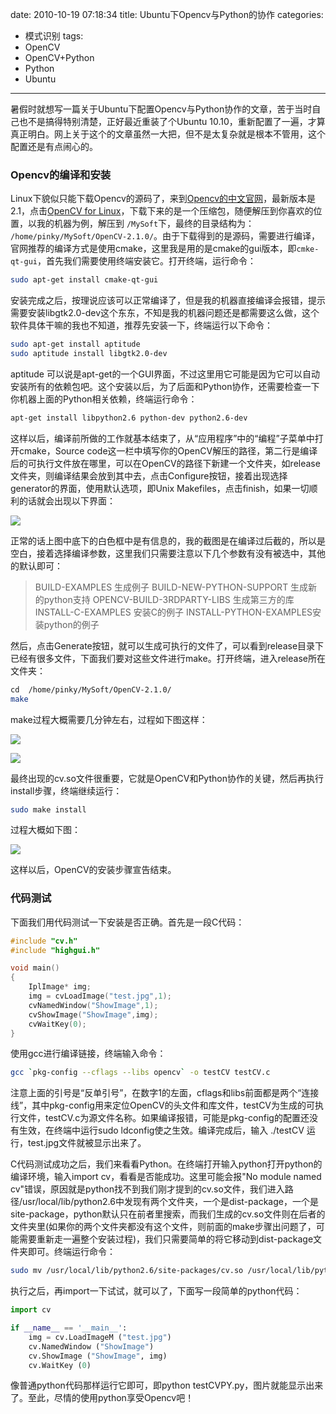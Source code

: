 date: 2010-10-19 07:18:34
title: Ubuntu下Opencv与Python的协作
categories:
- 模式识别
tags:
- OpenCV
- OpenCV+Python
- Python
- Ubuntu
---

暑假时就想写一篇关于Ubuntu下配置Opencv与Python协作的文章，苦于当时自己也不是搞得特别清楚，正好最近重装了个Ubuntu 10.10，重新配置了一遍，才算真正明白。网上关于这个的文章虽然一大把，但不是太复杂就是根本不管用，这个配置还是有点闹心的。

### Opencv的编译和安装

Linux下貌似只能下载Opencv的源码了，来到[Opencv的中文官网](http://www.opencv.org.cn/index.php/Download)，最新版本是2.1，点击[OpenCV for Linux](http://www.opencv.org.cn/download/OpenCV-2.1.0.tar.bz2)，下载下来的是一个压缩包，随便解压到你喜欢的位置，以我的机器为例，解压到 `/MySoft`下，最终的目录结构为： `/home/pinky/MySoft/OpenCV-2.1.0/`。由于下载得到的是源码，需要进行编译，官网推荐的编译方式是使用cmake，这里我是用的是cmake的gui版本，即`cmke-qt-gui`，首先我们需要使用终端安装它。打开终端，运行命令：

``` bash
sudo apt-get install cmake-qt-gui
```

安装完成之后，按理说应该可以正常编译了，但是我的机器直接编译会报错，提示需要安装libgtk2.0-dev这个东东，不知是我的机器问题还是都需要这么做，这个软件具体干嘛的我也不知道，推荐先安装一下，终端运行以下命令：

``` bash
sudo apt-get install aptitude
sudo aptitude install libgtk2.0-dev
```


<!--more-->
aptitude 可以说是apt-get的一个GUI界面，不过这里用它可能是因为它可以自动安装所有的依赖包吧。这个安装以后，为了后面和Python协作，还需要检查一下你机器上面的Python相关依赖，终端运行命令：

``` bash
apt-get install libpython2.6 python-dev python2.6-dev
```

这样以后，编译前所做的工作就基本结束了，从“应用程序”中的“编程”子菜单中打开cmake，Source code这一栏中填写你的OpenCV解压的路径，第二行是编译后的可执行文件放在哪里，可以在OpenCV的路径下新建一个文件夹，如release文件夹，则编译结果会放到其中去，点击Configure按钮，接着出现选择generator的界面，使用默认选项，即Unix Makefiles，点击finish，如果一切顺利的话就会出现以下界面：


![](http://pinkyjie-blog.qiniudn.com/images/ubuntu-opencv-python-1.png)


正常的话上图中底下的白色框中是有信息的，我的截图是在编译过后截的，所以是空白，接着选择编译参数，这里我们只需要注意以下几个参数有没有被选中，其他的默认即可：


> BUILD-EXAMPLES 生成例子
BUILD-NEW-PYTHON-SUPPORT 生成新的python支持
OPENCV-BUILD-3RDPARTY-LIBS 生成第三方的库
INSTALL-C-EXAMPLES 安装C的例子
INSTALL-PYTHON-EXAMPLES安装python的例子


然后，点击Generate按钮，就可以生成可执行的文件了，可以看到release目录下已经有很多文件，下面我们要对这些文件进行make。打开终端，进入release所在文件夹：

``` bash
cd  /home/pinky/MySoft/OpenCV-2.1.0/
make
```


make过程大概需要几分钟左右，过程如下图这样：


![](http://pinkyjie-blog.qiniudn.com/images/ubuntu-opencv-python-2.png)


![](http://pinkyjie-blog.qiniudn.com/images/ubuntu-opencv-python-3.png)

最终出现的cv.so文件很重要，它就是OpenCV和Python协作的关键，然后再执行install步骤，终端继续运行：

``` bash
sudo make install
```


过程大概如下图：


![](http://pinkyjie-blog.qiniudn.com/images/ubuntu-opencv-python-4.png)


这样以后，OpenCV的安装步骤宣告结束。

### 代码测试

下面我们用代码测试一下安装是否正确。首先是一段C代码：

``` c
#include "cv.h"
#include "highgui.h"

void main()
{
    IplImage* img;
    img = cvLoadImage("test.jpg",1);
    cvNamedWindow("ShowImage",1);
    cvShowImage("ShowImage",img);
    cvWaitKey(0);
}
```


使用gcc进行编译链接，终端输入命令：

``` bash
gcc `pkg-config --cflags --libs opencv` -o testCV testCV.c
```


注意上面的引号是“反单引号”，在数字1的左面，cflags和libs前面都是两个“连接线”，其中pkg-config用来定位OpenCV的头文件和库文件，testCV为生成的可执行文件，testCV.c为源文件名称。如果编译报错，可能是pkg-config的配置还没有生效，在终端中运行sudo ldconfig使之生效。编译完成后，输入 ./testCV 运行，test.jpg文件就被显示出来了。

C代码测试成功之后，我们来看看Python。在终端打开输入python打开python的编译环境，输入import cv，看看是否能成功。这里可能会报"No module named cv"错误，原因就是python找不到我们刚才提到的cv.so文件，我们进入路径/usr/local/lib/python2.6中发现有两个文件夹，一个是dist-package，一个是site-package，python默认只在前者里搜索，而我们生成的cv.so文件则在后者的文件夹里(如果你的两个文件夹都没有这个文件，则前面的make步骤出问题了，可能需要重新走一遍整个安装过程)，我们只需要简单的将它移动到dist-package文件夹即可。终端运行命令：

``` bash
sudo mv /usr/local/lib/python2.6/site-packages/cv.so /usr/local/lib/python2.6/dist-packages/cv.so
```

执行之后，再import一下试试，就可以了，下面写一段简单的python代码：

``` python
import cv

if __name__ == '__main__':
    img = cv.LoadImageM ("test.jpg")
    cv.NamedWindow ("ShowImage")
    cv.ShowImage ("ShowImage", img)
    cv.WaitKey (0)
```


像普通python代码那样运行它即可，即python testCVPY.py，图片就能显示出来了。至此，尽情的使用python享受Opencv吧！
